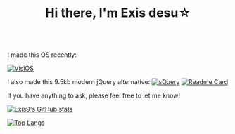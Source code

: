 <h1 align="center">Hi there, I'm Exis desu☆</h1>
<br><br><br>
I made this OS recently:

[![VisiOS](https://img.youtube.com/vi/9KewhutQveA/0.jpg)](https://www.youtube.com/watch?v=9KewhutQveA)

I also made this 9.5kb modern jQuery alternative:
[![sQuery](https://i.imgur.com/Jvp6tSW.jpg)](https://github.com/exis9/sQuery)
[![Readme Card](https://github-readme-stats.vercel.app/api/pin/?username=exis9&repo=sQuery)](https://github.com/exis9/sQuery)



If you have anything to ask, please feel free to let me know!


[![Exis9's GitHub stats](https://github-readme-stats.vercel.app/api?username=exis9&theme=dark&hide_border=1&include_all_commits=1&count_private=1&border_radius=8)](https://github.com/exis9/sQuery)

[![Top Langs](https://github-readme-stats.vercel.app/api/top-langs/?username=exis9&langs_count=10&theme=dark&hide_border=1&border_radius=8)](https://github.com/exis9/sQuery)
